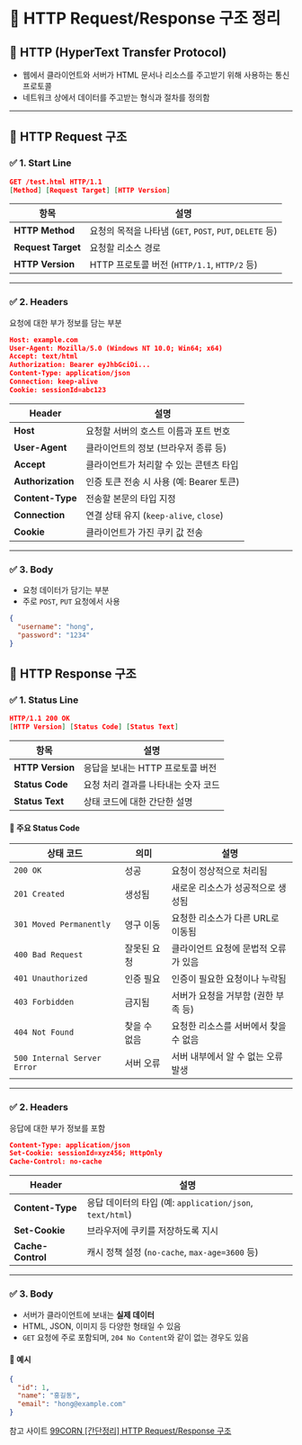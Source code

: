 # 📡 HTTP Request/Response 구조 정리

## 🧾 HTTP (HyperText Transfer Protocol)

- 웹에서 클라이언트와 서버가 HTML 문서나 리소스를 주고받기 위해 사용하는 통신 프로토콜
- 네트워크 상에서 데이터를 주고받는 형식과 절차를 정의함

---

## 🔼 HTTP Request 구조

### ✅ 1. Start Line

```json
GET /test.html HTTP/1.1
[Method] [Request Target] [HTTP Version]
```

| 항목               | 설명                                                     |
| ------------------ | -------------------------------------------------------- |
| **HTTP Method**    | 요청의 목적을 나타냄 (`GET`, `POST`, `PUT`, `DELETE` 등) |
| **Request Target** | 요청할 리소스 경로                                       |
| **HTTP Version**   | HTTP 프로토콜 버전 (`HTTP/1.1`, `HTTP/2` 등)             |

---

### ✅ 2. Headers

요청에 대한 부가 정보를 담는 부분

```json
Host: example.com
User-Agent: Mozilla/5.0 (Windows NT 10.0; Win64; x64)
Accept: text/html
Authorization: Bearer eyJhbGciOi...
Content-Type: application/json
Connection: keep-alive
Cookie: sessionId=abc123
```

| Header            | 설명                                     |
| ----------------- | ---------------------------------------- |
| **Host**          | 요청할 서버의 호스트 이름과 포트 번호    |
| **User-Agent**    | 클라이언트의 정보 (브라우저 종류 등)     |
| **Accept**        | 클라이언트가 처리할 수 있는 콘텐츠 타입  |
| **Authorization** | 인증 토큰 전송 시 사용 (예: Bearer 토큰) |
| **Content-Type**  | 전송할 본문의 타입 지정                  |
| **Connection**    | 연결 상태 유지 (`keep-alive`, `close`)   |
| **Cookie**        | 클라이언트가 가진 쿠키 값 전송           |

---

### ✅ 3. Body

- 요청 데이터가 담기는 부분
- 주로 `POST`, `PUT` 요청에서 사용

```json
{
  "username": "hong",
  "password": "1234"
}
```

## 🔽 HTTP Response 구조

### ✅ 1. Status Line

```json
HTTP/1.1 200 OK
[HTTP Version] [Status Code] [Status Text]
```

| 항목             | 설명                                |
| ---------------- | ----------------------------------- |
| **HTTP Version** | 응답을 보내는 HTTP 프로토콜 버전    |
| **Status Code**  | 요청 처리 결과를 나타내는 숫자 코드 |
| **Status Text**  | 상태 코드에 대한 간단한 설명        |

#### 📌 주요 Status Code

| 상태 코드                   | 의미         | 설명                                  |
| --------------------------- | ------------ | ------------------------------------- |
| `200 OK`                    | 성공         | 요청이 정상적으로 처리됨              |
| `201 Created`               | 생성됨       | 새로운 리소스가 성공적으로 생성됨     |
| `301 Moved Permanently`     | 영구 이동    | 요청한 리소스가 다른 URL로 이동됨     |
| `400 Bad Request`           | 잘못된 요청  | 클라이언트 요청에 문법적 오류가 있음  |
| `401 Unauthorized`          | 인증 필요    | 인증이 필요한 요청이나 누락됨         |
| `403 Forbidden`             | 금지됨       | 서버가 요청을 거부함 (권한 부족 등)   |
| `404 Not Found`             | 찾을 수 없음 | 요청한 리소스를 서버에서 찾을 수 없음 |
| `500 Internal Server Error` | 서버 오류    | 서버 내부에서 알 수 없는 오류 발생    |

---

### ✅ 2. Headers

응답에 대한 부가 정보를 포함

```json
Content-Type: application/json
Set-Cookie: sessionId=xyz456; HttpOnly
Cache-Control: no-cache
```

| Header            | 설명                                                     |
| ----------------- | -------------------------------------------------------- |
| **Content-Type**  | 응답 데이터의 타입 (예: `application/json`, `text/html`) |
| **Set-Cookie**    | 브라우저에 쿠키를 저장하도록 지시                        |
| **Cache-Control** | 캐시 정책 설정 (`no-cache`, `max-age=3600` 등)           |

---

### ✅ 3. Body

- 서버가 클라이언트에 보내는 **실제 데이터**
- HTML, JSON, 이미지 등 다양한 형태일 수 있음
- `GET` 요청에 주로 포함되며, `204 No Content`와 같이 없는 경우도 있음

#### 📌 예시

```json
{
  "id": 1,
  "name": "홍길동",
  "email": "hong@example.com"
}
```

참고 사이트
[99CORN [간단정리] HTTP Request/Response 구조](https://hahahoho5915.tistory.com/62)
